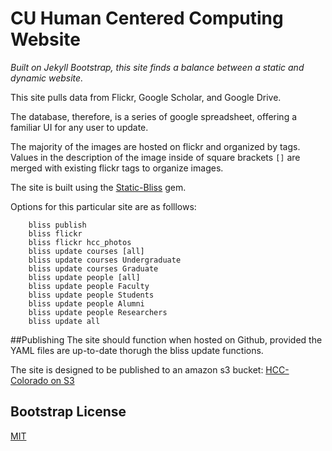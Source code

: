CU Human Centered Computing Website
=====================================
_Built on Jekyll Bootstrap, this site finds a balance between a static and dynamic website._

This site pulls data from Flickr, Google Scholar, and Google Drive.

The database, therefore, is a series of google spreadsheet, offering a familiar UI for any user to update.

The majority of the images are hosted on flickr and organized by tags.  Values in the description of the image inside of square brackets ```[]``` are merged with existing flickr tags to organize images.

The site is built using the [Static-Bliss](http://github.com/jenningsanderson/Static-Bliss) gem.

Options for this particular site are as folllows:

````
	bliss publish
	bliss flickr
	bliss flickr hcc_photos
	bliss update courses [all]
	bliss update courses Undergraduate
	bliss update courses Graduate
	bliss update people [all]
	bliss update people Faculty
	bliss update people Students
	bliss update people Alumni
	bliss update people Researchers
	bliss update all
`````

##Publishing
The site should function when hosted on Github, provided the YAML files are up-to-date thorugh the bliss update functions.

The site is designed to be published to an amazon s3 bucket:
[HCC-Colorado on S3](http://hcc.colorado.edu.s3-website-us-east-1.amazonaws.com/)




## Bootstrap License
[MIT](http://opensource.org/licenses/MIT)

